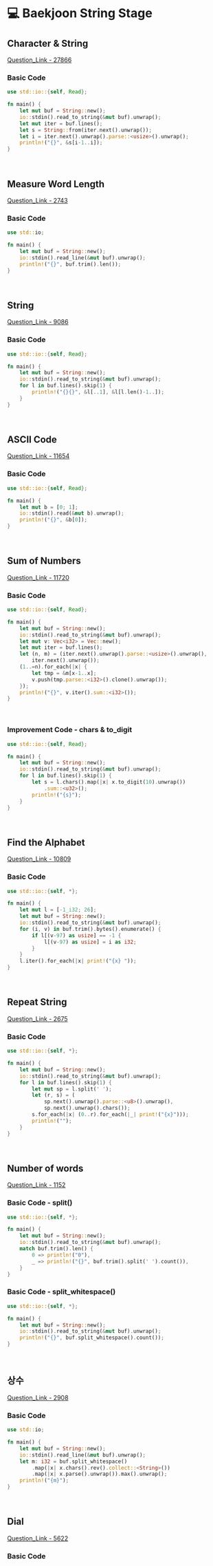 # 💻 Baekjoon String Stage

## Character & String

[Question_Link - 27866](https://www.acmicpc.net/problem/27866)

### Basic Code

```rust
use std::io::{self, Read};

fn main() {
    let mut buf = String::new();
    io::stdin().read_to_string(&mut buf).unwrap();
    let mut iter = buf.lines();
    let s = String::from(iter.next().unwrap());
    let i = iter.next().unwrap().parse::<usize>().unwrap();
    println!("{}", &s[i-1..i]);
}
```

<br>

## Measure Word Length

[Question_Link - 2743](https://www.acmicpc.net/problem/2743)

### Basic Code

```rust
use std::io;

fn main() {
    let mut buf = String::new();
    io::stdin().read_line(&mut buf).unwrap();
    println!("{}", buf.trim().len());
}
```

<br>

## String

[Question_Link - 9086](https://www.acmicpc.net/problem/9086)

### Basic Code

```rust
use std::io::{self, Read};

fn main() {
    let mut buf = String::new();
    io::stdin().read_to_string(&mut buf).unwrap();
    for l in buf.lines().skip(1) {
        println!("{}{}", &l[..1], &l[l.len()-1..]);
    }
}
```

<br>

## ASCII Code

[Question_Link - 11654](https://www.acmicpc.net/problem/11654)

### Basic Code

```rust
use std::io::{self, Read};

fn main() {
    let mut b = [0; 1];
    io::stdin().read(&mut b).unwrap();
    println!("{}", &b[0]);
}
```

<br>

## Sum of Numbers

[Question_Link - 11720](https://www.acmicpc.net/problem/11720)

### Basic Code

```rust
use std::io::{self, Read};

fn main() {
    let mut buf = String::new();
    io::stdin().read_to_string(&mut buf).unwrap();
    let mut v: Vec<i32> = Vec::new();
    let mut iter = buf.lines();
    let (n, m) = (iter.next().unwrap().parse::<usize>().unwrap(),
        iter.next().unwrap());
    (1..=n).for_each(|x| {
        let tmp = &m[x-1..x];
        v.push(tmp.parse::<i32>().clone().unwrap());
    });
    println!("{}", v.iter().sum::<i32>());
}
```

<br>

### Improvement Code - chars & to_digit

```rust
use std::io::{self, Read};

fn main() {
    let mut buf = String::new();
    io::stdin().read_to_string(&mut buf).unwrap();
    for l in buf.lines().skip(1) {
        let s = l.chars().map(|x| x.to_digit(10).unwrap())
            .sum::<u32>();
        println!("{s}");
    }
}
```

<br>

## Find the Alphabet

[Question_Link - 10809](https://www.acmicpc.net/problem/10809)

### Basic Code

```rust
use std::io::{self, *};

fn main() {
    let mut l = [-1_i32; 26];
    let mut buf = String::new();
    io::stdin().read_to_string(&mut buf).unwrap();
    for (i, v) in buf.trim().bytes().enumerate() {
        if l[(v-97) as usize] == -1 {
            l[(v-97) as usize] = i as i32;
        }
    }
    l.iter().for_each(|x| print!("{x} "));
}
```

<br>

## Repeat String

[Question_Link - 2675](https://www.acmicpc.net/problem/2675)

### Basic Code

```rust
use std::io::{self, *};

fn main() {
    let mut buf = String::new();
    io::stdin().read_to_string(&mut buf).unwrap();
    for l in buf.lines().skip(1) {
        let mut sp = l.split(' ');
        let (r, s) = (
            sp.next().unwrap().parse::<u8>().unwrap(),
            sp.next().unwrap().chars());
        s.for_each(|x| (0..r).for_each(|_| print!("{x}")));
        println!("");
    }
}
```

<br>

## Number of words

[Question_Link - 1152](https://www.acmicpc.net/problem/1152)

### Basic Code - split()

```rust
use std::io::{self, *};

fn main() {
    let mut buf = String::new();
    io::stdin().read_to_string(&mut buf).unwrap();
    match buf.trim().len() {
        0 => println!("0"),
        _ => println!("{}", buf.trim().split(' ').count()),
    }
}
```

### Basic Code - split_whitespace()

```rust
use std::io::{self, *};

fn main() {
    let mut buf = String::new();
    io::stdin().read_to_string(&mut buf).unwrap();
    println!("{}", buf.split_whitespace().count());
}
```

<br>

## 상수

[Question_Link - 2908](https://www.acmicpc.net/problem/2908)

### Basic Code

```rust
use std::io;

fn main() {
    let mut buf = String::new();
    io::stdin().read_line(&mut buf).unwrap();
    let m: i32 = buf.split_whitespace()
        .map(|x| x.chars().rev().collect::<String>())
        .map(|x| x.parse().unwrap()).max().unwrap();
    println!("{m}");
}
```

<br>

## Dial

[Question_Link - 5622](https://www.acmicpc.net/problem/5622)

### Basic Code

```rust

```
